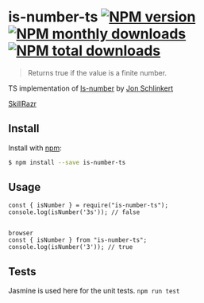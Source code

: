 # is-number-ts [![NPM version](https://img.shields.io/npm/v/is-number.svg?style=flat)](https://www.npmjs.com/package/is-number-ts) [![NPM monthly downloads](https://img.shields.io/npm/dm/is-number.svg?style=flat)](https://npmjs.org/package/is-number-ts) [![NPM total downloads](https://img.shields.io/npm/dt/is-number.svg?style=flat)](https://npmjs.org/package/is-number-ts)

> Returns true if the value is a finite number.

TS implementation of [Is-number](https://github.com/jonschlinkert/is-number) 
by [Jon Schlinkert](https://github.com/jonschlinkert)

[SkillRazr](https://skillrazr.com)

## Install

Install with [npm](https://www.npmjs.com/):

```sh
$ npm install --save is-number-ts
```

## Usage

```nodejs
const { isNumber } = require("is-number-ts");
console.log(isNumber('3s')); // false


browser
const { isNumber } from "is-number-ts";
console.log(isNumber('3')); // true
```

## Tests 

Jasmine is used here for the unit tests. 
``` npm run test ``` 